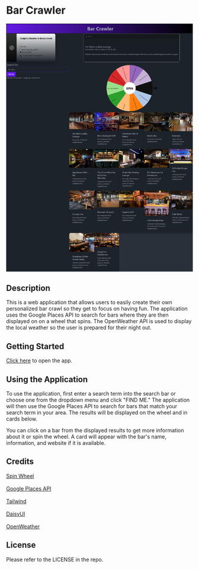 # Bar Crawler

![Bar Crawler](assets/images/img1.png)

## Description

This is a web application that allows users to easily create their own personalized bar crawl so they get to focus on having fun. The application uses the Google Places API to search for bars where they are then displayed on on a wheel that spins. The OpenWeather API is used to display the local weather so the user is prepared for their night out.

## Getting Started

[Click here](https://acantu9.github.io/team-5-project/) to open the app.

## Using the Application

To use the application, first enter a search term into the search bar or choose one from the dropdown menu and click "FIND ME." The application will then use the Google Places API to search for bars that match your search term in your area. The results will be displayed on the wheel and in cards below.

You can click on a bar from the displayed results to get more information about it or spin the wheel. A card will appear with the bar's name, information, and website if it is available.

## Credits

[Spin Wheel](https://codepen.io/sumeshkp18/pen/VGBPYg)<br><br>
[Google Places API](https://developers.google.com/maps/documentation/places/web-service)<br><br>
[Tailwind](https://unpkg.com/tailwindcss@^1.0/dist/tailwind.min.css)<br><br>
[DaisyUI](https://cdn.jsdelivr.net/npm/daisyui@3.7.4/dist/full.css)<br><br>
[OpenWeather](https://openweathermap.org/api/one-call-3)

## License

Please refer to the LICENSE in the repo.


